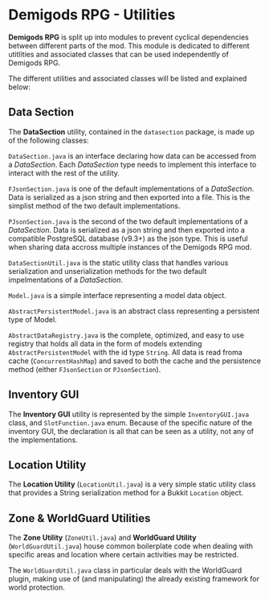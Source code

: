 # Demigods RPG - Utilities

**Demigods RPG** is split up into modules to prevent cyclical dependencies between different parts of the mod. This module is dedicated to different utitlities and associated classes that can be used independently of Demigods RPG.

The different utilities and associated classes will be listed and explained below:

## Data Section

The **DataSection** utility, contained in the ```datasection``` package, is made up of the following classes:

```DataSection.java``` is an interface declaring how data can be accessed from a *DataSection*. Each *DataSection* type needs to implement this interface to interact with the rest of the utility.

```FJsonSection.java``` is one of the default implementations of a *DataSection*. Data is serialized as a json string and then exported into a file. This is the simplist method of the two default implementations.

```PJsonSection.java``` is the second of the two default implementations of a *DataSection*. Data is serialized as a json string and then exported into a compatible PostgreSQL database (v9.3+) as the json type. This is useful when sharing data accross multiple instances of the Demigods RPG mod.

```DataSectionUtil.java``` is the static utility class that handles various serialization and unserialization methods for the two default impelmentations of a *DataSection*.

```Model.java``` is a simple interface representing a model data object.

```AbstractPersistentModel.java``` is an abstract class representing a persistent type of Model.

```AbstractDataRegistry.java``` is the complete, optimized, and easy to use registry that holds all data in the form of models extending ```AbstractPersistentModel``` with the id type ```String```. All data is read froma cache (```ConcurrentHashMap```) and saved to both the cache and the persistence method (either ```FJsonSection``` or ```PJsonSection```).

## Inventory GUI

The **Inventory GUI** utility is represented by the simple ```InventoryGUI.java``` class, and ```SlotFunction.java``` enum. Because of the specific nature of the inventory GUI, the declaration is all that can be seen as a utility, not any of the implementations.

## Location Utility

The **Location Utility** (```LocationUtil.java```) is a very simple static utility class that provides a String serialization method for a Bukkit ```Location``` object.

## Zone & WorldGuard Utilities

The **Zone Utility** (```ZoneUtil.java```) and **WorldGuard Utility** (```WorldGuardUtil.java```) house common boilerplate code when dealing with specific areas and location where certain activities may be restricted.

The ```WorldGuardUtil.java``` class in particular deals with the WorldGuard plugin, making use of (and manipulating) the already existing framework for world protection.
